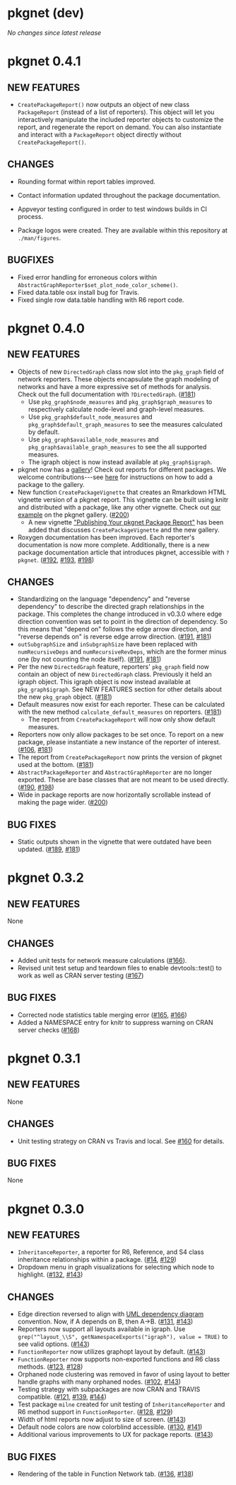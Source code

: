 # pkgnet (dev)

_No changes since latest release_

# pkgnet 0.4.1

## NEW FEATURES

* `CreatePackageReport()` now outputs an object of new class `PackageReport` (instead of a list of reporters). This object will let you interactively manipulate the included reporter objects to customize the report, and regenerate the report on demand. You can also instantiate and interact with a `PackageReport` object directly without `CreatePackageReport()`.

## CHANGES
* Rounding format within report tables improved.
* Contact information updated throughout the package documentation.
* Appveyor testing configured in order to test windows builds in CI process.

* Package logos were created.  They are available within this repository at `./man/figures`.

## BUGFIXES
* Fixed error handling for erroneous colors within `AbstractGraphReporter$set_plot_node_color_scheme()`.
* Fixed data.table osx install bug for Travis.
* Fixed single row data.table handling with R6 report code. 

# pkgnet 0.4.0

## NEW FEATURES

* Objects of new `DirectedGraph` class now slot into the `pkg_graph` field of network reporters. These objects encapsulate the graph modeling of networks and have a more expressive set of methods for analysis. Check out the full documentation with `?DirectedGraph`.  ([#181](https://github.com/uptake/pkgnet/pull/181))
    * Use `pkg_graph$node_measures` and `pkg_graph$graph_measures` to respectively calculate node-level and graph-level measures. 
    * Use `pkg_graph$default_node_measures` and `pkg_graph$default_graph_measures` to see the measures calculated by default. 
    * Use `pkg_graph$available_node_measures` and `pkg_graph$available_graph_measures` to see the all supported measures.
    * The igraph object is now instead available at `pkg_graph$igraph`.
* pkgnet now has a [gallery](https://uptake.github.io/pkgnet-gallery/docs/articles/pkgnet-gallery.html)! Check out reports for different packages. We welcome contributions---see [here](https://github.com/uptake/pkgnet-gallery) for instructions on how to add a package to the gallery. 
* New function `CreatePackageVignette` that creates an Rmarkdown HTML vignette version of a pkgnet report. This vignette can be built using knitr and distributed with a package, like any other vignette. Check out [our example](https://uptake.github.io/pkgnet-gallery/exhibits/pkgnet-vignette/pkgnet-vignette.html) on the pkgnet gallery. ([#200](https://github.com/uptake/pkgnet/pull/200))
    * A new vignette ["Publishing Your pkgnet Package Report"](https://uptake.github.io/pkgnet/articles/publishing-reports.html) has been added that discusses `CreatePackageVignette` and the new gallery.  
* Roxygen documentation has been improved. Each reporter's documentation is now more complete. Additionally, there is a new package documentation article that introduces pkgnet, accessible with `?pkgnet`. ([#192](https://github.com/uptake/pkgnet/pull/192), [#193](https://github.com/uptake/pkgnet/pull/193), [#198](https://github.com/uptake/pkgnet/pull/198))

## CHANGES

* Standardizing on the language "dependency" and "reverse dependency" to describe the directed graph relationships in the package. This completes the change introduced in v0.3.0 where edge direction convention was set to point in the direction of dependency. So this means that "depend on" follows the edge arrow direction, and "reverse depends on" is reverse edge arrow direction. ([#191](https://github.com/uptake/pkgnet/issues/106), [#181](https://github.com/uptake/pkgnet/pull/181))
* `outSubgraphSize` and `inSubgraphSize` have been replaced with `numRecursiveDeps` and `numRecursiveRevDeps`, which are the former minus one (by not counting the node itself). ([#191](https://github.com/uptake/pkgnet/issues/106), [#181](https://github.com/uptake/pkgnet/pull/181))
* Per the new `DirectedGraph` feature, reporters' `pkg_graph` field now contain an object of new `DirectedGraph` class. Previously it held an igraph object. This igraph object is now instead available at `pkg_graph$igraph`. See NEW FEATURES section for other details about the new `pkg_graph` object. ([#181](https://github.com/uptake/pkgnet/pull/181))
* Default measures now exist for each reporter. These can be calculated with the
new method `calculate_default_measures` on reporters. ([#181](https://github.com/uptake/pkgnet/pull/181))
    * The report from `CreatePackageReport` will now only show default measures.
* Reporters now only allow packages to be set once. To report on a new package, please instantiate a new instance of the reporter of interest. ([#106](https://github.com/uptake/pkgnet/issues/106), [#181](https://github.com/uptake/pkgnet/pull/181))
* The report from `CreatePackageReport` now prints the version of pkgnet used at the bottom. ([#181](https://github.com/uptake/pkgnet/pull/181))
* `AbstractPackageReporter` and `AbstractGraphReporter` are no longer exported. These are base classes that are not meant to be used directly. ([#190](https://github.com/uptake/pkgnet/issues/190), [#198](https://github.com/uptake/pkgnet/pull/198))
* Wide in package reports are now horizontally scrollable instead of making the page wider. ([#200](https://github.com/uptake/pkgnet/pull/200))

## BUG FIXES
* Static outputs shown in the vignette that were outdated have been updated. ([#189](https://github.com/uptake/pkgnet/issues/189), [#181](https://github.com/uptake/pkgnet/pull/181))

# pkgnet 0.3.2

## NEW FEATURES
None

## CHANGES
* Added unit tests for network measure calculations ([#166](https://github.com/uptake/pkgnet/pull/166)).
* Revised unit test setup and teardown files to enable devtools::test() to work as well as CRAN server testing ([#167](https://github.com/uptake/pkgnet/pull/167))

## BUG FIXES
* Corrected node statistics table merging error ([#165](https://github.com/uptake/pkgnet/issues/165), [#166](https://github.com/uptake/pkgnet/pull/166))
* Added a NAMESPACE entry for knitr to suppress warning on CRAN server checks ([#168](https://github.com/uptake/pkgnet/pull/168))

# pkgnet 0.3.1

## NEW FEATURES
None

## CHANGES
* Unit testing strategy on CRAN vs Travis and local. See [#160](https://github.com/uptake/pkgnet/issues/160) for details. 

## BUG FIXES
None

# pkgnet 0.3.0

## NEW FEATURES
* `InheritanceReporter`, a reporter for R6, Reference, and S4 class inheritance relationships within a package. ([#14](https://github.com/uptake/pkgnet/issues/14), [#129](https://github.com/uptake/pkgnet/pull/129))
* Dropdown menu in graph visualizations for selecting which node to highlight. ([#132](https://github.com/uptake/pkgnet/issues/132), [#143](https://github.com/uptake/pkgnet/pull/143))

## CHANGES
* Edge direction reversed to align with [UML dependency diagram](https://en.wikipedia.org/wiki/Dependency_(UML)) convention. Now, if A depends on B, then A->B. ([#131](https://github.com/uptake/pkgnet/issues/131), [#143](https://github.com/uptake/pkgnet/pull/143))
* Reporters now support all layouts available in igraph. Use `grep("^layout_\\S", getNamespaceExports("igraph"), value = TRUE)` to see valid options. ([#143](https://github.com/uptake/pkgnet/pull/143))
* `FunctionReporter` now utilizes graphopt layout by default. ([#143](https://github.com/uptake/pkgnet/pull/143))
* `FunctionReporter` now supports non-exported functions and R6 class methods. ([#123](https://github.com/uptake/pkgnet/issues/123), [#128](https://github.com/uptake/pkgnet/pull/128))
* Orphaned node clustering was removed in favor of using layout to better handle graphs with many orphaned nodes. ([#102](https://github.com/uptake/pkgnet/issues/102), [#143](https://github.com/uptake/pkgnet/pull/143))
* Testing strategy with subpackages are now CRAN and TRAVIS compatible. ([#121](https://github.com/uptake/pkgnet/issues/121), [#139](https://github.com/uptake/pkgnet/pull/139), [#144](https://github.com/uptake/pkgnet/pull/144))
* Test package `milne` created for unit testing of `InheritanceReporter` and R6 method support in `FunctionReporter`. ([#128](https://github.com/uptake/pkgnet/issues/128), [#129](https://github.com/uptake/pkgnet/pull/129))
* Width of html reports now adjust to size of screen. ([#143](https://github.com/uptake/pkgnet/pull/143))
* Default node colors are now colorblind accessible. ([#130](https://github.com/uptake/pkgnet/issues/130), [#141](https://github.com/uptake/pkgnet/pull/141))
* Additional various improvements to UX for package reports. ([#143](https://github.com/uptake/pkgnet/pull/143))

## BUG FIXES
* Rendering of the table in Function Network tab. ([#136](https://github.com/uptake/pkgnet/issues/136), [#138](https://github.com/uptake/pkgnet/pull/138))
